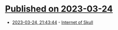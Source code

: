 # [Published on 2023-03-24](index.md)

* [2023-03-24, 21:43:44](https://lobste.rs/s/my0cm9/internet_skull) - [Internet of Skull](https://mle-online.com/projects/internet_skull/index.html)
